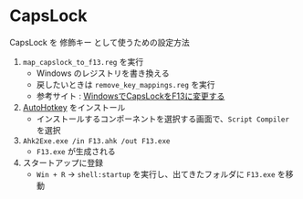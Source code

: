 # CapsLock

CapsLock を 修飾キー として使うための設定方法

1. `map_capslock_to_f13.reg` を実行
    - Windows のレジストリを書き換える
    - 戻したいときは `remove_key_mappings.reg` を実行
    - 参考サイト : [WindowsでCapsLockをF13に変更する](https://tex2e.github.io/blog/keyboard/win-keymap-caps-to-ctrl)
2. [AutoHotkey](https://www.autohotkey.com/) をインストール
    - インストールするコンポーネントを選択する画面で、`Script Compiler` を選択
3. `Ahk2Exe.exe /in F13.ahk /out F13.exe`
    - `F13.exe` が生成される
4. スタートアップに登録
    - `Win + R` → `shell:startup` を実行し、出てきたフォルダに `F13.exe` を移動
